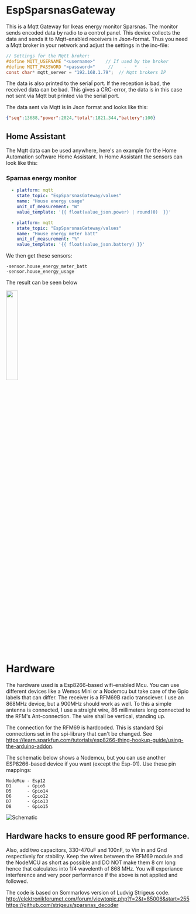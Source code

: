 # EspSparsnasGateway

This is a Mqtt Gateway for Ikeas energy monitor Sparsnas. The monitor
sends encoded data by radio to a control panel. This device collects the data
and sends it to Mqtt-enabled receivers in Json-format. Thus you need a Mqtt broker
in your network and adjust the settings  in the ino-file:

```c
// Settings for the Mqtt broker:
#define MQTT_USERNAME "<username>"    // If used by the broker
#define MQTT_PASSWORD "<password>"     //    -   *   -
const char* mqtt_server = "192.168.1.79";  // Mqtt brokers IP
```

The data is also printed to the seriaĺ port. If the reception is bad, the received data can be bad.
This gives a CRC-error, the data is in this case not sent via Mqtt but printed via the serial port.

The data sent via Mqtt is in Json format and looks like this:

```json
{"seq":13688,"power":2024,"total":1821.344,"battery":100}
```

## Home Assistant
The Mqtt data can be used anywhere, here's an example for the Home Automation software Home Assistant.
In Home Assistant the sensors can look like this:

### Sparnas energy monitor
```yaml
  - platform: mqtt
    state_topic: "EspSparsnasGateway/values"
    name: "House energy usage"
    unit_of_measurement: "W"
    value_template: '{{ float(value_json.power) | round(0)  }}'

  - platform: mqtt
    state_topic: "EspSparsnasGateway/values"
    name: "House energy meter batt"
    unit_of_measurement: "%"
    value_template: '{{ float(value_json.battery) }}'
```
We then get these sensors:

```
-sensor.house_energy_meter_batt
-sensor.house_energy_usage
```

The result can be seen below 

<img src=https://github.com/bphermansson/EspSparsnasGateway/raw/master/SparsnasHass.png width="25%"/>

# Hardware
The hardware used is a Esp8266-based wifi-enabled Mcu. You can use different devices like a Wemos Mini or a Nodemcu but take care of the Gpio labels that can differ. The receiver is a RFM69B radio transciever. I use an 868MHz device, but a 900MHz should work as well. To this a simple antenna is connected, I use a straight wire, 86 millimeters long connected to the RFM's Ant-connection. The wire shall be vertical, standing up. 

The connection for the RFM69 is hardcoded. This is standard Spi connections set in the spi-library that can't be changed. See https://learn.sparkfun.com/tutorials/esp8266-thing-hookup-guide/using-the-arduino-addon. 

The schematic below shows a Nodemcu, but you can use another ESP8266-based device if you want (except the Esp-01). Use these pin mappings:

```
NodeMcu - Esp12
D1      - Gpio5
D5      - Gpio14
D6      - Gpio12
D7      - Gpio13
D8      - Gpio15
```

![Schematic](https://github.com/bphermansson/EspSparsnasGateway/raw/master/EspSparsnasGateway_schem_Nodemcu.png)

## Hardware hacks to ensure good RF performance.
Also, add two capacitors, 330-470uF and 100nF, to Vin in and Gnd  respectively for stability.
Keep the wires between the RFM69 module and the NodeMCU as short as possible and DO NOT make them 8 cm long hence that calculates into 1/4 wavelenth of 868 MHz.
You will experiance interference and very poor performance if the above is not applied and followed.

The code is based on Sommarlovs version of Ludvig Strigeus code. 
http://elektronikforumet.com/forum/viewtopic.php?f=2&t=85006&start=255
https://github.com/strigeus/sparsnas_decoder
